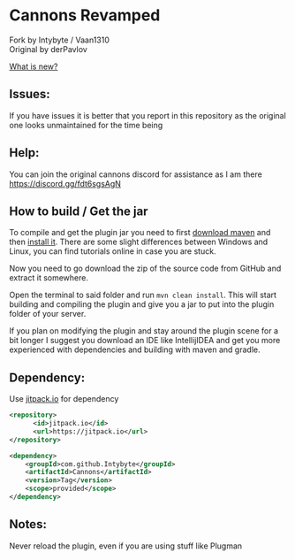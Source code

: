 Cannons Revamped
=======

Fork by Intybyte / Vaan1310 </br>
Original by derPavlov

[What is new?](./FEATURES.md)

Issues:
---------------
If you have issues it is better that you report in this repository as the original one looks unmaintained for the time being

Help:
---------------
You can join the original cannons discord for assistance as I am there
https://discord.gg/fdt6sgsAgN

How to build / Get the jar
---------------
To compile and get the plugin jar you need to first [download maven](https://maven.apache.org/download.cgi) and then [install it](https://maven.apache.org/install.html).
There are some slight differences between Windows and Linux, you can find tutorials online in case you are stuck.

Now you need to go download the zip of the source code from GitHub and extract it somewhere.

Open the terminal to said folder and run `mvn clean install`. This will start building and compiling the plugin and give
you a jar to put into the plugin folder of your server.

If you plan on modifying the plugin and stay around the plugin scene for a bit longer
I suggest you download an IDE like IntellijIDEA and get you more experienced with dependencies and building with maven and gradle.

Dependency:
---------------

Use [jitpack.io](https://jitpack.io/#Intybyte/Cannons/) for dependency

```xml
<repository>
      <id>jitpack.io</id>
      <url>https://jitpack.io</url>
</repository>

<dependency>
    <groupId>com.github.Intybyte</groupId>
    <artifactId>Cannons</artifactId>
    <version>Tag</version>
    <scope>provided</scope>
</dependency>
```

Notes:
---------------
Never reload the plugin, even if you are using stuff like Plugman
